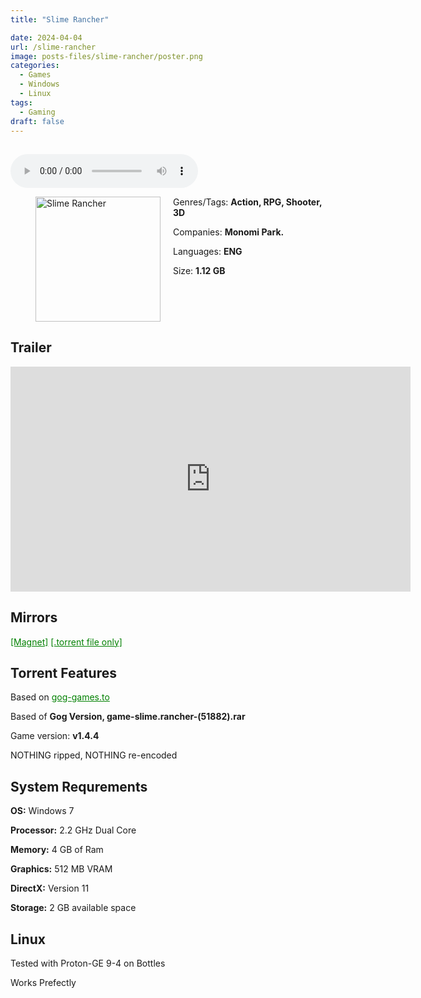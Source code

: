 ```yaml
---
title: "Slime Rancher"

date: 2024-04-04
url: /slime-rancher
image: posts-files/slime-rancher/poster.png 
categories:
  - Games
  - Windows
  - Linux
tags:
  - Gaming
draft: false
---
```

##
<style>
  body.dark-mode,
  body.dark-mode main * {
    background: url('/posts-files/slime-rancher/background.jpg') center center fixed no-repeat;
    background-size: 100% 100%;
    background-size: cover;
    color: #f5f5f5;
  }
</style>
<script>
    document.addEventListener('DOMContentLoaded', function () {
        var body = document.body;
        var switcher = document.querySelector('.js-toggle');
                body.classList.add('dark-mode');
                // Save user preference in storage
                localStorage.setItem('darkMode', 'true');
            
        });
</script>

<audio controls autoplay>
  <source src="/posts-files/slime-rancher/music.mp3" type="audio/mp3">
  Your browser does not support the audio tag.
</audio>


<figure style="float: left; margin-right: 20px;">
  <img src="/posts-files/slime-rancher/poster.png" alt="Slime Rancher" style="width: 200px;">
</figure>

Genres/Tags: **Action, RPG, Shooter, 3D**

Companies: **Monomi Park.**

Languages: **ENG**

Size: **1.12 GB**
# ⠀
## Trailer
<iframe width="640" height="360" src="https://www.youtube.com/embed/oOL-dsa79Xs" title="Slime Rancher - Official Launch Trailer" frameborder="0" allow="accelerometer; autoplay; clipboard-write; encrypted-media; gyroscope; picture-in-picture; web-share" referrerpolicy="strict-origin-when-cross-origin" allowfullscreen></iframe>

## Mirrors
<a href="magnet:?xt=urn:btih:BTUGP5FPQ3SOGO5AGF43MP6GEHKD3443&dn=Alien%20Shooter%202%20-%20Reloaded" style="color: green;">[Magnet]</a>
<a href="https://www.dropbox.com/scl/fi/uy3eabqc279m6kbszoyxi/slime-rancher-Reloaded.torrent?rlkey=j37w2qgo9nvtejek353gspolh&st=f5dar1dv&dl=1" style="color: green;">[.torrent file only]</a>

## Torrent Features
Based on <a href="https://gog-games.to/game/slime_rancher
" style="color: green;">gog-games.to</a>

Based of **Gog Version, game-slime.rancher-(51882).rar**

Game version: **v1.4.4**

NOTHING ripped, NOTHING re-encoded

## System Requrements
**OS:** Windows 7

**Processor:** 2.2 GHz Dual Core

**Memory:** 4 GB of Ram

**Graphics:** 512 MB VRAM

**DirectX:** Version 11

**Storage:** 2 GB available space


## Linux

Tested with Proton-GE 9-4 on Bottles

Works Prefectly